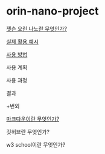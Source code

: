 # orin-nano-project
[젯슨 오린 나노란 무엇인가?](https://github.com/nsdg08/orin-nano-project/blob/main/%EC%A0%AF%EC%8A%A8%20%EC%98%A4%EB%A6%B0%20%EB%82%98%EB%85%B8%EB%9E%80%20%EB%AC%B4%EC%97%87%EC%9D%B8%EA%B0%80%3F.md)

[실제 활용 예시](https://github.com/nsdg08/orin-nano-project/blob/main/%EC%8B%A4%EC%A0%9C%20%EC%82%AC%EC%9A%A9%20%EC%98%88%EC%8B%9C.md)

[사용 방법](https://github.com/nsdg08/orin-nano-project/blob/main/%EC%82%AC%EC%9A%A9%20%EB%B0%A9%EB%B2%95.md)

사용 계획

사용 과정

결과


+번외

[마크다운이란 무엇인가?](https://github.com/nsdg08/orin-nano-project/blob/main/%EB%A7%88%ED%81%AC%EB%8B%A4%EC%9A%B4%EC%9D%B4%EB%9E%80%20%EB%AC%B4%EC%97%87%EC%9D%B8%EA%B0%80%3F.md)

깃허브란 무엇인가?

w3 school이란 무엇인가?
